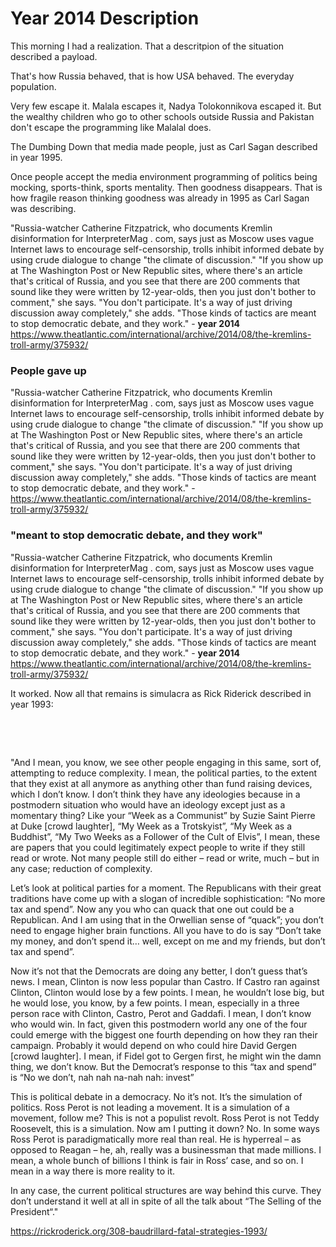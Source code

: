 # Year 2014 Description

This morning I had a realization. That a descritpion of the situation described a payload.

That's how Russia behaved, that is how USA behaved. The everyday population.

Very few escape it. Malala escapes it, Nadya Tolokonnikova escaped it. But the wealthy children who go to other schools outside Russia and Pakistan don't escape the programming like Malalal does.

The Dumbing Down that media made people, just as Carl Sagan described in year 1995.

Once people accept the media environment programming of politics being mocking, sports-think, sports mentality. Then goodness disappears. That is how fragile reason thinking goodness was already in 1995 as Carl Sagan was describing.

"Russia-watcher Catherine Fitzpatrick, who documents Kremlin disinformation for InterpreterMag . com, says just as Moscow uses vague Internet laws to encourage self-censorship, trolls inhibit informed debate by using crude dialogue to change "the climate of discussion." "If you show up at The Washington Post or New Republic sites, where there's an article that's critical of Russia, and you see that there are 200 comments that sound like they were written by 12-year-olds, then you just don't bother to comment," she says.  "You don't participate. It's a way of just driving discussion away completely," she adds. "Those kinds of tactics are meant to stop democratic debate, and they work." - **year 2014** https://www.theatlantic.com/international/archive/2014/08/the-kremlins-troll-army/375932/

### People gave up

"Russia-watcher Catherine Fitzpatrick, who documents Kremlin disinformation for InterpreterMag . com, says just as Moscow uses vague Internet laws to encourage self-censorship, trolls inhibit informed debate by using crude dialogue to change "the climate of discussion." "If you show up at The Washington Post or New Republic sites, where there's an article that's critical of Russia, and you see that there are 200 comments that sound like they were written by 12-year-olds, then you just don't bother to comment," she says.  "You don't participate. It's a way of just driving discussion away completely," she adds. "Those kinds of tactics are meant to stop democratic debate, and they work." - https://www.theatlantic.com/international/archive/2014/08/the-kremlins-troll-army/375932/

### "meant to stop democratic debate, and they work"

"Russia-watcher Catherine Fitzpatrick, who documents Kremlin disinformation for InterpreterMag . com, says just as Moscow uses vague Internet laws to encourage self-censorship, trolls inhibit informed debate by using crude dialogue to change "the climate of discussion." "If you show up at The Washington Post or New Republic sites, where there's an article that's critical of Russia, and you see that there are 200 comments that sound like they were written by 12-year-olds, then you just don't bother to comment," she says.  "You don't participate. It's a way of just driving discussion away completely," she adds. "Those kinds of tactics are meant to stop democratic debate, and they work." - **year 2014** https://www.theatlantic.com/international/archive/2014/08/the-kremlins-troll-army/375932/

It worked. Now all that remains is simulacra as Rick Riderick described in year 1993:

&nbsp;

&nbsp;

"And I mean, you know, we see other people engaging in this same, sort of, attempting to reduce complexity. I mean, the political parties, to the extent that they exist at all anymore as anything other than fund raising devices, which I don’t know. I don’t think they have any ideologies because in a postmodern situation who would have an ideology except just as a momentary thing? Like your “Week as a Communist” by Suzie Saint Pierre at Duke [crowd laughter], “My Week as a Trotskyist”, “My Week as a Buddhist”, “My Two Weeks as a Follower of the Cult of Elvis”, I mean, these are papers that you could legitimately expect people to write if they still read or wrote. Not many people still do either – read or write, much – but in any case; reduction of complexity.

Let’s look at political parties for a moment. The Republicans with their great traditions have come up with a slogan of incredible sophistication: “No more tax and spend”. Now any you who can quack that one out could be a Republican. And I am using that in the Orwellian sense of “quack”; you don’t need to engage higher brain functions. All you have to do is say “Don’t take my money, and don’t spend it… well, except on me and my friends, but don’t tax and spend”.

Now it’s not that the Democrats are doing any better, I don’t guess that’s news. I mean, Clinton is now less popular than Castro. If Castro ran against Clinton, Clinton would lose by a few points. I mean, he wouldn’t lose big, but he would lose, you know, by a few points. I mean, especially in a three person race with Clinton, Castro, Perot and Gaddafi. I mean, I don’t know who would win. In fact, given this postmodern world any one of the four could emerge with the biggest one fourth depending on how they ran their campaign. Probably it would depend on who could hire David Gergen [crowd laughter]. I mean, if Fidel got to Gergen first, he might win the damn thing, we don’t know. But the Democrat’s response to this “tax and spend” is “No we don’t, nah nah na-nah nah: invest”

This is political debate in a democracy. No it’s not. It’s the simulation of politics. Ross Perot is not leading a movement. It is a simulation of a movement, follow me? This is not a populist revolt. Ross Perot is not Teddy Roosevelt, this is a simulation. Now am I putting it down? No. In some ways Ross Perot is paradigmatically more real than real. He is hyperreal – as opposed to Reagan – he, ah, really was a businessman that made millions. I mean, a whole bunch of billions I think is fair in Ross’ case, and so on. I mean in a way there is more reality to it.

In any case, the current political structures are way behind this curve. They don’t understand it well at all in spite of all the talk about “The Selling of the President“."

https://rickroderick.org/308-baudrillard-fatal-strategies-1993/
